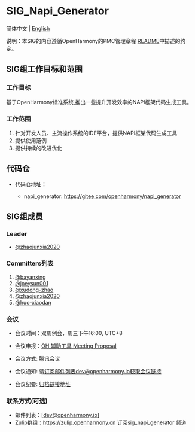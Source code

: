 # SIG_Napi_Generator
简体中文 | [English](./sig_napi_generator.md)

说明：本SIG的内容遵循OpenHarmony的PMC管理章程 [README](/zh/pmc.md)中描述的约定。

## SIG组工作目标和范围

### 工作目标
基于OpenHarmony标准系统,推出一些提升开发效率的NAPI框架代码生成工具。

### 工作范围
1. 针对开发人员、主流操作系统的IDE平台，提供NAPI框架代码生成工具
2. 提供使用范例
3. 提供持续的改进优化

## 代码仓
- 代码仓地址：

    - napi_generator: https://gitee.com/openharmony/napi_generator

## SIG组成员

### Leader
- [@zhaojunxia2020](https://gitee.com/zhaojunxia2020)

### Committers列表
1. [@bayanxing](https://gitee.com/bayanxing)
2. [@joeysun001](https://gitee.com/joeysun001) 
3. [@xudong-zhao](https://gitee.com/xudong-zhao)
4. [@zhaojunxia2020](https://gitee.com/zhaojunxia2020)
5. [@huo-xiaodan](https://gitee.com/huo-xiaodan)


### 会议
 - 会议时间：双周例会，周三下午16:00, UTC+8

 - 会议申报：[OH 辅助工具 Meeting Proposal](https://shimo.im/sheets/ppCXWxYr68k3JPk9/MODOC)
 - 会议方式:   腾讯会议
 - 会议通知:   请[订阅](https://lists.openatom.io/postorius/lists/dev.openharmony.io/)邮件列表dev@openharmony.io获取会议链接
 - 会议纪要:   [归档链接地址](https://gitee.com/openharmony-sig/sig-content/tree/master/napi_generator/meetings)

### 联系方式(可选)

- 邮件列表：[dev@openharmony.io]
- Zulip群组：https://zulip.openharmony.cn 订阅sig_napi_generator 频道

